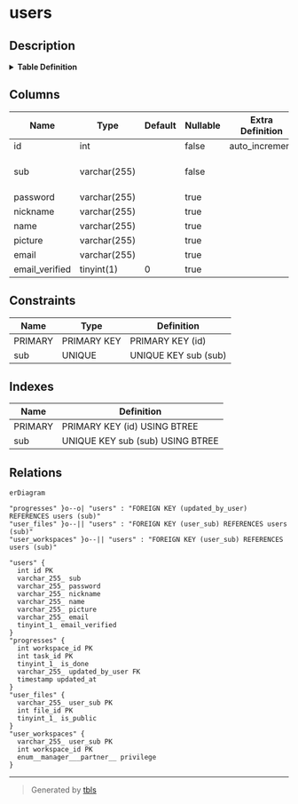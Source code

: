 # users

## Description

<details>
<summary><strong>Table Definition</strong></summary>

```sql
CREATE TABLE `users` (
  `id` int NOT NULL AUTO_INCREMENT,
  `sub` varchar(255) COLLATE utf8mb4_general_ci NOT NULL,
  `password` varchar(255) COLLATE utf8mb4_general_ci DEFAULT NULL,
  `nickname` varchar(255) COLLATE utf8mb4_general_ci DEFAULT NULL,
  `name` varchar(255) COLLATE utf8mb4_general_ci DEFAULT NULL,
  `picture` varchar(255) COLLATE utf8mb4_general_ci DEFAULT NULL,
  `email` varchar(255) COLLATE utf8mb4_general_ci DEFAULT NULL,
  `email_verified` tinyint(1) DEFAULT '0',
  PRIMARY KEY (`id`),
  UNIQUE KEY `sub` (`sub`)
) ENGINE=InnoDB AUTO_INCREMENT=[Redacted by tbls] DEFAULT CHARSET=utf8mb4 COLLATE=utf8mb4_general_ci
```

</details>

## Columns

| Name | Type | Default | Nullable | Extra Definition | Children | Parents | Comment |
| ---- | ---- | ------- | -------- | ---------------- | -------- | ------- | ------- |
| id | int |  | false | auto_increment |  |  |  |
| sub | varchar(255) |  | false |  | [progresses](progresses.md) [user_files](user_files.md) [user_workspaces](user_workspaces.md) |  |  |
| password | varchar(255) |  | true |  |  |  |  |
| nickname | varchar(255) |  | true |  |  |  |  |
| name | varchar(255) |  | true |  |  |  |  |
| picture | varchar(255) |  | true |  |  |  |  |
| email | varchar(255) |  | true |  |  |  |  |
| email_verified | tinyint(1) | 0 | true |  |  |  |  |

## Constraints

| Name | Type | Definition |
| ---- | ---- | ---------- |
| PRIMARY | PRIMARY KEY | PRIMARY KEY (id) |
| sub | UNIQUE | UNIQUE KEY sub (sub) |

## Indexes

| Name | Definition |
| ---- | ---------- |
| PRIMARY | PRIMARY KEY (id) USING BTREE |
| sub | UNIQUE KEY sub (sub) USING BTREE |

## Relations

```mermaid
erDiagram

"progresses" }o--o| "users" : "FOREIGN KEY (updated_by_user) REFERENCES users (sub)"
"user_files" }o--|| "users" : "FOREIGN KEY (user_sub) REFERENCES users (sub)"
"user_workspaces" }o--|| "users" : "FOREIGN KEY (user_sub) REFERENCES users (sub)"

"users" {
  int id PK
  varchar_255_ sub
  varchar_255_ password
  varchar_255_ nickname
  varchar_255_ name
  varchar_255_ picture
  varchar_255_ email
  tinyint_1_ email_verified
}
"progresses" {
  int workspace_id PK
  int task_id PK
  tinyint_1_ is_done
  varchar_255_ updated_by_user FK
  timestamp updated_at
}
"user_files" {
  varchar_255_ user_sub PK
  int file_id PK
  tinyint_1_ is_public
}
"user_workspaces" {
  varchar_255_ user_sub PK
  int workspace_id PK
  enum__manager___partner__ privilege
}
```

---

> Generated by [tbls](https://github.com/k1LoW/tbls)
